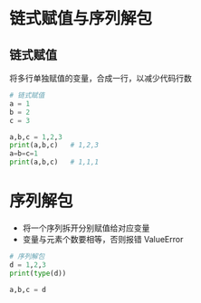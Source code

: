 # 链式赋值与序列解包

## 链式赋值

将多行单独赋值的变量，合成一行，以减少代码行数

 ```python
# 链式赋值
a = 1
b = 2
c = 3

a,b,c = 1,2,3
print(a,b,c)   # 1,2,3
a=b=c=1
print(a,b,c)   # 1,1,1
 ```

# 序列解包
- 将一个序列拆开分别赋值给对应变量
- 变量与元素个数要相等，否则报错 ValueError

```python
# 序列解包
d = 1,2,3
print(type(d))

a,b,c = d
```
